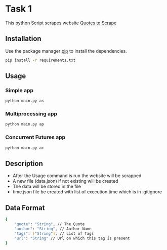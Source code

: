 # Task 1

This python Script scrapes website [Quotes to Scrape](https://quotes.toscrape.com/) 

## Installation

Use the package manager [pip](https://pip.pypa.io/en/stable/) to install the dependencies.

```bash
pip install -r requirements.txt
```

## Usage
### Simple app
```bash
python main.py as
```
### Multiprocessing app
```bash
python main.py ap
```
### Concurrent Futures app
```bash
python main.py ac
```

## Description
- After the Usage command is run the website will be scrapped
- A new file (data.json) if not existing will be created
- The data will be stored in the file
- time.json file be created with list of execution time which is in .gitignore

## Data Format

```bash
{
    "quote": "String", // The Quote
    "author": "String", // Author Name
    "tags": ["String"], // List of Tags
    "url": "String" // Url on which this tag is present
}
```